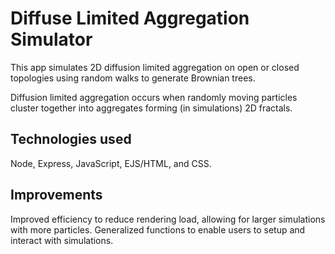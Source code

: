 # Diffuse Limited Aggregation Simulator
This app simulates 2D diffusion limited aggregation on open or closed 
topologies using random walks to generate Brownian trees.  

Diffusion limited aggregation occurs when randomly moving particles cluster together 
into aggregates forming (in simulations) 2D fractals.  

## Technologies used
Node, Express, JavaScript, EJS/HTML, and CSS.  

## Improvements
Improved efficiency to reduce rendering load, allowing for larger simulations with more particles.
Generalized functions to enable users to setup and interact with simulations.  
